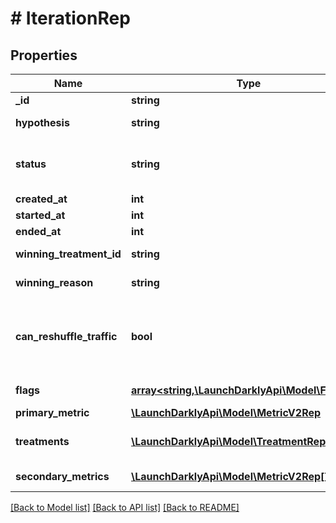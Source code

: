 # # IterationRep

## Properties

Name | Type | Description | Notes
------------ | ------------- | ------------- | -------------
**_id** | **string** | The iteration ID | [optional]
**hypothesis** | **string** | The expected outcome of this experiment |
**status** | **string** | The status of the iteration: &lt;code&gt;not_started&lt;/code&gt;, &lt;code&gt;running&lt;/code&gt;, &lt;code&gt;stopped&lt;/code&gt; |
**created_at** | **int** |  |
**started_at** | **int** |  | [optional]
**ended_at** | **int** |  | [optional]
**winning_treatment_id** | **string** | The ID of the treatment with the probability to be best | [optional]
**winning_reason** | **string** | The reason you stopped the experiment | [optional]
**can_reshuffle_traffic** | **bool** | Whether the experiment is allowed to reassign users to different variations (true) or must keep users assigned to their initial variation (false). | [optional]
**flags** | [**array<string,\LaunchDarklyApi\Model\FlagRep>**](FlagRep.md) | Details on the flag used in this experiment | [optional]
**primary_metric** | [**\LaunchDarklyApi\Model\MetricV2Rep**](MetricV2Rep.md) |  | [optional]
**treatments** | [**\LaunchDarklyApi\Model\TreatmentRep[]**](TreatmentRep.md) | Details on the variations you are testing in the experiment | [optional]
**secondary_metrics** | [**\LaunchDarklyApi\Model\MetricV2Rep[]**](MetricV2Rep.md) | Details on the secondary metrics for this experiment | [optional]

[[Back to Model list]](../../README.md#models) [[Back to API list]](../../README.md#endpoints) [[Back to README]](../../README.md)
